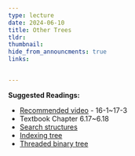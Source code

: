 ```yaml
---
type: lecture
date: 2024-06-10
title: Other Trees
tldr: 
thumbnail: 
hide_from_announcments: true
links: 


---
```

**Suggested Readings:**
- [Recommended video](https://bio.cse.nsysu.edu.tw/ds/new_ds_video.htm) - 16-1~17-3
- Textbook Chapter 6.17~6.18
- [Search structures](https://opendsa-server.cs.vt.edu/OpenDSA/Books/Everything/html/#search-structures)
- [Indexing tree](https://opendsa-server.cs.vt.edu/OpenDSA/Books/CS3/html/#indexing)
- [Threaded binary tree](https://hackmd.io/@Aquamay/HJIcU5Xjd)


